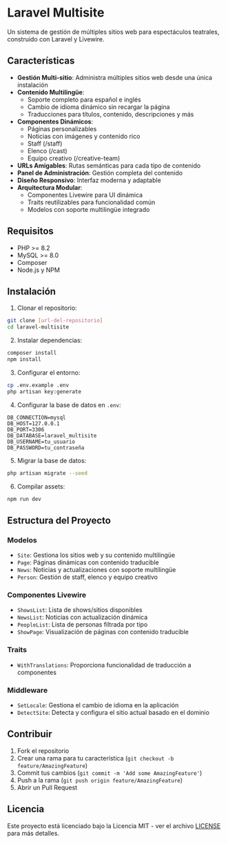 # Laravel Multisite

Un sistema de gestión de múltiples sitios web para espectáculos teatrales, construido con Laravel y Livewire.

## Características

- **Gestión Multi-sitio**: Administra múltiples sitios web desde una única instalación
- **Contenido Multilingüe**: 
  - Soporte completo para español e inglés
  - Cambio de idioma dinámico sin recargar la página
  - Traducciones para títulos, contenido, descripciones y más
- **Componentes Dinámicos**: 
  - Páginas personalizables
  - Noticias con imágenes y contenido rico
  - Staff (/staff)
  - Elenco (/cast)
  - Equipo creativo (/creative-team)
- **URLs Amigables**: Rutas semánticas para cada tipo de contenido
- **Panel de Administración**: Gestión completa del contenido
- **Diseño Responsivo**: Interfaz moderna y adaptable
- **Arquitectura Modular**:
  - Componentes Livewire para UI dinámica
  - Traits reutilizables para funcionalidad común
  - Modelos con soporte multilingüe integrado

## Requisitos

- PHP >= 8.2
- MySQL >= 8.0
- Composer
- Node.js y NPM

## Instalación

1. Clonar el repositorio:
```bash
git clone [url-del-repositorio]
cd laravel-multisite
```

2. Instalar dependencias:
```bash
composer install
npm install
```

3. Configurar el entorno:
```bash
cp .env.example .env
php artisan key:generate
```

4. Configurar la base de datos en `.env`:
```
DB_CONNECTION=mysql
DB_HOST=127.0.0.1
DB_PORT=3306
DB_DATABASE=laravel_multisite
DB_USERNAME=tu_usuario
DB_PASSWORD=tu_contraseña
```

5. Migrar la base de datos:
```bash
php artisan migrate --seed
```

6. Compilar assets:
```bash
npm run dev
```

## Estructura del Proyecto

### Modelos
- `Site`: Gestiona los sitios web y su contenido multilingüe
- `Page`: Páginas dinámicas con contenido traducible
- `News`: Noticias y actualizaciones con soporte multilingüe
- `Person`: Gestión de staff, elenco y equipo creativo

### Componentes Livewire
- `ShowsList`: Lista de shows/sitios disponibles
- `NewsList`: Noticias con actualización dinámica
- `PeopleList`: Lista de personas filtrada por tipo
- `ShowPage`: Visualización de páginas con contenido traducible

### Traits
- `WithTranslations`: Proporciona funcionalidad de traducción a componentes

### Middleware
- `SetLocale`: Gestiona el cambio de idioma en la aplicación
- `DetectSite`: Detecta y configura el sitio actual basado en el dominio

## Contribuir

1. Fork el repositorio
2. Crear una rama para tu característica (`git checkout -b feature/AmazingFeature`)
3. Commit tus cambios (`git commit -m 'Add some AmazingFeature'`)
4. Push a la rama (`git push origin feature/AmazingFeature`)
5. Abrir un Pull Request

## Licencia

Este proyecto está licenciado bajo la Licencia MIT - ver el archivo [LICENSE](LICENSE) para más detalles.
